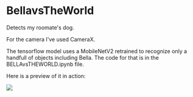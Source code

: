 # BellavsTheWorld
Detects my roomate's dog.

For the camera I've used CameraX. 

The tensorflow model uses a MobileNetV2 retrained to recognize only a handfull of objects including Bella. The code for that is in the BELLAvsTHEWORLD.ipynb file.

Here is a preview of it in action:

![](Bella_vs_The_world.gif)
